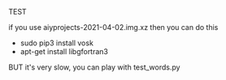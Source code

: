 TEST

if you use aiyprojects-2021-04-02.img.xz then you can do this
- sudo pip3 install vosk
- apt-get install libgfortran3

BUT it's very slow, you can play with test_words.py